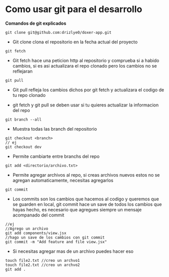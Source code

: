 # Como usar git para el desarrollo

**Comandos de git explicados**

```
git clone git@github.com:drizlye0/doxer-app.git
```

- Git clone clona el repositorio en la fecha actual del proyecto

```
git fetch
```

- Git fetch hace una peticion http al repositorio y comprueba 
si a habido cambios, si es asi actualizara el repo clonado pero 
los cambios no se reflejaran

```
git pull 
```

- Git pull refleja los cambios dichos por git fetch y actualizara el 
codigo de tu repo clonado

- git fetch y git pull se deben usar si tu quieres actualizar la informacion del repo

```
git branch --all 
```

- Muestra todas las branch del repositorio

```
git checkout <branch> 
// ej
git checkout dev
```

- Permite cambiarte entre branchs del repo

```
git add <directorio/archivo.txt>  
```
- Permite agregar archivos al repo, si creas archivos nuevos estos no se 
agregan automaticamente, necesitas agregarlos

```
git commit 
```

- Los commits son los cambios que hacemos al codigo y queremos que se guarden en local,
git commit hace un save de todos los cambios que hayas hecho, es necesario que agregues 
siempre un mensaje acompanado del commit

```
//ej
//Agrego un archivo
git add components/view.jsx
//hago un save de los cambios con git commit
git commit -m "Add feature and file view.jsx"
```

- Si necesitas agregar mas de un archivo puedes hacer eso

```
touch file2.txt //creo un archvo1
touch file2.txt //creo un archvo2
git add .
```
